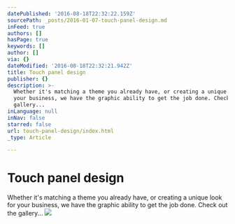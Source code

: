 ```yaml
---
datePublished: '2016-08-18T22:32:22.159Z'
sourcePath: _posts/2016-01-07-touch-panel-design.md
inFeed: true
authors: []
hasPage: true
keywords: []
author: []
via: {}
dateModified: '2016-08-18T22:32:21.942Z'
title: Touch panel design
publisher: {}
description: >-
  Whether it's matching a theme you already have, or creating a unique look for
  your business, we have the graphic ability to get the job done. Check out the
  gallery...
inLanguage: null
inNav: false
starred: false
url: touch-panel-design/index.html
_type: Article

---
```

# Touch panel design

Whether it's matching a theme you already have, or creating a unique look for your business, we have the graphic ability to get the job done. Check out the gallery...
![](https://s3-us-west-2.amazonaws.com/the-grid-img/p/67e549734e1ecfd4d808b9f8fe353cfd6d9d3a3e.png)